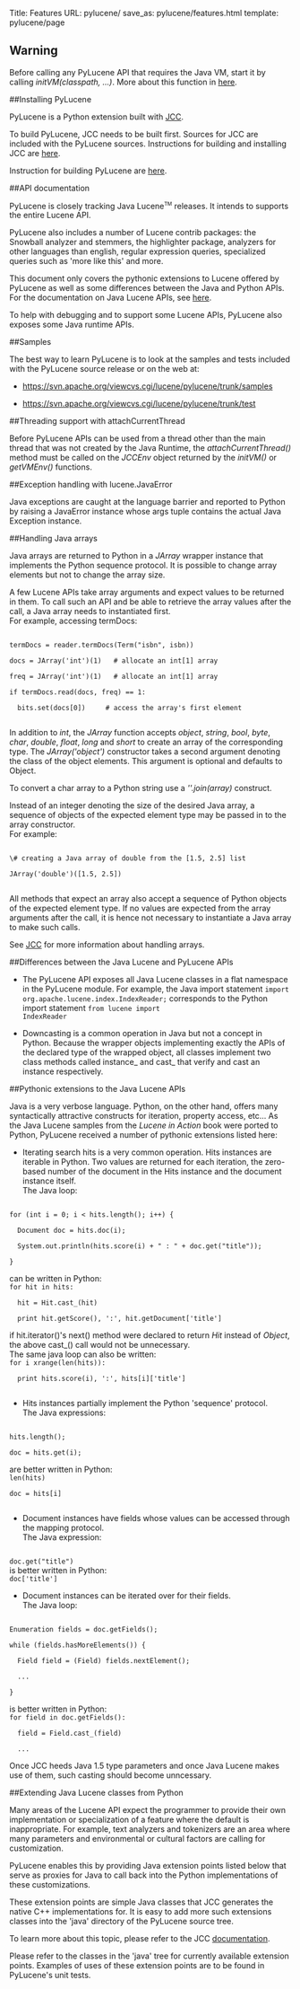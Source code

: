 Title: Features
URL: pylucene/
save_as: pylucene/features.html
template: pylucene/page

## Warning

Before calling any PyLucene API that requires the Java VM, start it by
calling <i>initVM(classpath, ...)</i>.
More about this function in <a href="jcc/features.html">here</a>.

##Installing PyLucene

PyLucene is a Python extension built with
<a href="jcc/">JCC</a>.


To build PyLucene, JCC needs to be built first. Sources for JCC are
included with the PyLucene sources. Instructions for building and
installing JCC are <a href="jcc/install.html">here</a>.


Instruction for building PyLucene
are <a href="install.html">here</a>.



##API documentation

PyLucene is closely tracking Java Lucene<span style="vertical-align: super; font-size: xx-small">TM</span> releases. It intends to
supports the entire Lucene API.


PyLucene also includes a number of Lucene contrib packages: the
Snowball analyzer and stemmers, the highlighter package, analyzers
for other languages than english, regular expression queries,
specialized queries such as 'more like this' and more.


This document only covers the pythonic extensions to Lucene offered
by PyLucene as well as some differences between the Java and Python
APIs. For the documentation on Java Lucene APIs,
see <a href="https://lucene.apache.org/java/docs/api/index.html">here</a>.


To help with debugging and to support some Lucene APIs, PyLucene also
exposes some Java runtime APIs.


##Samples

The best way to learn PyLucene is to look at the samples and tests
included with the PyLucene source release or on the web at:


- <a href="https://svn.apache.org/viewcvs.cgi/lucene/pylucene/trunk/samples">https://svn.apache.org/viewcvs.cgi/lucene/pylucene/trunk/samples</a>

- <a href="https://svn.apache.org/viewcvs.cgi/lucene/pylucene/trunk/test">https://svn.apache.org/viewcvs.cgi/lucene/pylucene/trunk/test</a>



##Threading support with attachCurrentThread

Before PyLucene APIs can be used from a thread other than the main
thread that was not created by the Java Runtime, the
<i>attachCurrentThread()</i> method must be called on the
<i>JCCEnv</i> object returned by the <i>initVM()</i>
or <i>getVMEnv()</i> functions.



##Exception handling with lucene.JavaError

Java exceptions are caught at the language barrier and reported to
Python by raising a JavaError instance whose args tuple contains the
actual Java Exception instance.



##Handling Java arrays

Java arrays are returned to Python in a <i>JArray</i>
wrapper instance that implements the Python sequence protocol. It
is possible to change array elements but not to change the array
size.


A few Lucene APIs take array arguments and expect values to be
returned in them. To call such an API and be able to retrieve the
array values after the call, a Java array needs to instantiated
first.<br/>
For example, accessing termDocs:

<code>
termDocs = reader.termDocs(Term("isbn", isbn))<br/>
docs = JArray('int')(1)   # allocate an int[1] array<br/>
freq = JArray('int')(1)   # allocate an int[1] array<br/>
if termDocs.read(docs, freq) == 1:<br/>
&nbsp;&nbsp;bits.set(docs[0])     # access the array's first element<br/>
</code>

In addition to <i>int</i>, the <i>JArray</i>
function accepts <i>object</i>, <i>string</i>,
<i>bool</i>, <i>byte</i>, <i>char</i>,
<i>double</i>, <i>float</i>, <i>long</i>
and <i>short</i> to create an array of the corresponding
type. The <i>JArray('object')</i> constructor takes a second
argument denoting the class of the object elements. This argument
is optional and defaults to Object.


To convert a char array to a Python string use a
<i>''.join(array)</i> construct.


Instead of an integer denoting the size of the desired Java array,
a sequence of objects of the expected element type may be passed
in to the array constructor.<br/>
For example:

<code>
\# creating a Java array of double from the [1.5, 2.5] list<br/>
JArray('double')([1.5, 2.5])<br/>
</code>

All methods that expect an array also accept a sequence of Python
objects of the expected element type. If no values are expected
from the array arguments after the call, it is hence not necessary
to instantiate a Java array to make such calls.


See <a href="jcc/features.html">JCC</a> for more
information about handling arrays.



##Differences between the Java Lucene and PyLucene APIs

- The PyLucene API exposes all Java Lucene classes in a flat namespace
in the PyLucene module. For example, the Java import
statement <code>import
org.apache.lucene.index.IndexReader;</code> corresponds to the
Python import statement <code>from lucene import
IndexReader</code>

- Downcasting is a common operation in Java but not a concept in
Python. Because the wrapper objects implementing exactly the
APIs of the declared type of the wrapped object, all classes
implement two class methods called instance_ and cast_ that
verify and cast an instance respectively.




##Pythonic extensions to the Java Lucene APIs

Java is a very verbose language. Python, on the other hand, offers
many syntactically attractive constructs for iteration, property
access, etc... As the Java Lucene samples from the <em>Lucene in
Action</em> book were ported to Python, PyLucene received a number
of pythonic extensions listed here:


- Iterating search hits is a very common operation. Hits instances
are iterable in Python. Two values are returned for each
iteration, the zero-based number of the document in the Hits
instance and the document instance itself.<br/>
The Java loop:
<code>
for (int i = 0; i &lt; hits.length(); i++) {<br/>
&nbsp;&nbsp;Document doc = hits.doc(i);<br/>
&nbsp;&nbsp;System.out.println(hits.score(i) + " : " + doc.get("title"));<br/>
}<br/>
</code>
can be written in Python:
<code>
for hit in hits:<br/>
&nbsp;&nbsp;hit = Hit.cast_(hit)<br/>
&nbsp;&nbsp;print hit.getScore(), ':', hit.getDocument['title']<br/>
</code>
if hit.iterator()'s next() method were declared to return
<i>Hit</i> instead of <i>Object</i>, the above
cast_() call would not be unnecessary.<br/>
The same java loop can also be written:
<code>
for i xrange(len(hits)):<br/>
&nbsp;&nbsp;print hits.score(i), ':', hits[i]['title']<br/>
</code>

- Hits instances partially implement the Python 'sequence'
protocol.<br/>
The Java expressions:
<code>
hits.length();<br/>
doc = hits.get(i);<br/>
</code>
are better written in Python:
<code>
len(hits)<br/>
doc = hits[i]<br/>
</code>

- Document instances have fields whose values can be accessed
through the mapping protocol.<br/>
The Java expression:
<code>
doc.get("title")
</code>
is better written in Python:
<code>
doc['title']
</code>

- Document instances can be iterated over for their fields.<br/>
The Java loop:
<code>
Enumeration fields = doc.getFields();<br/>
while (fields.hasMoreElements()) {<br/>
&nbsp;&nbsp;Field field = (Field) fields.nextElement();<br/>
&nbsp;&nbsp;...<br/>
}<br/>
</code>
is better written in Python:
<code>
for field in doc.getFields():<br/>
&nbsp;&nbsp;field = Field.cast_(field)<br/>
&nbsp;&nbsp;...<br/>
</code>
Once JCC heeds Java 1.5 type parameters and once Java Lucene
makes use of them, such casting should become unncessary.




##Extending Java Lucene classes from Python

Many areas of the Lucene API expect the programmer to provide
their own implementation or specialization of a feature where
the default is inappropriate. For example, text analyzers and
tokenizers are an area where many parameters and environmental
or cultural factors are calling for customization.


PyLucene enables this by providing Java extension points listed
below that serve as proxies for Java to call back into the
Python implementations of these customizations.


These extension points are simple Java classes that JCC
generates the native C++ implementations for. It is easy to add
more such extensions classes into the 'java' directory of the
PyLucene source tree.


To learn more about this topic, please refer to the JCC
<a href="jcc/features.html">documentation</a>.


Please refer to the classes in the 'java' tree for currently
available extension points. Examples of uses of these extension
points are to be found in PyLucene's unit tests.
